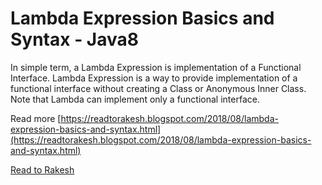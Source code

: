 # Lambda Expression Basics and Syntax - Java8
In simple term, a Lambda Expression is implementation of a Functional Interface. Lambda Expression is a way to provide implementation of a functional interface without creating a Class or Anonymous Inner Class. Note that Lambda can implement only a functional interface.

Read more [https://readtorakesh.blogspot.com/2018/08/lambda-expression-basics-and-syntax.html](https://readtorakesh.blogspot.com/2018/08/lambda-expression-basics-and-syntax.html)

[Read to Rakesh](https://readtorakesh.blogspot.com)

